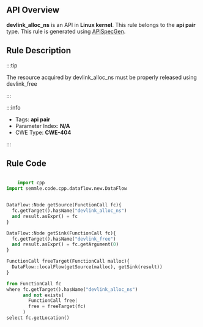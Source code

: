 ---
---


## API Overview
**devlink_alloc_ns** is an API in **Linux kernel**. This rule belongs to the **api pair** type. This rule is generated using [APISpecGen](../../tools/APISpecGen).
## Rule Description

:::tip

The resource acquired by devlink_alloc_ns must be properly released using devlink_free

:::

:::info

- Tags: **api pair**
- Parameter Index: **N/A**
- CWE Type: **CWE-404**

:::

## Rule Code
```python

    import cpp
import semmle.code.cpp.dataflow.new.DataFlow


DataFlow::Node getSource(FunctionCall fc){
  fc.getTarget().hasName("devlink_alloc_ns")
  and result.asExpr() = fc
}

DataFlow::Node getSink(FunctionCall fc){
  fc.getTarget().hasName("devlink_free")
  and result.asExpr() = fc.getArgument(0)
}

FunctionCall freeTarget(FunctionCall malloc){
  DataFlow::localFlow(getSource(malloc), getSink(result))
}

from FunctionCall fc
where fc.getTarget().hasName("devlink_alloc_ns")
      and not exists(
        FunctionCall free| 
        free = freeTarget(fc)
      )
select fc.getLocation()

    
```